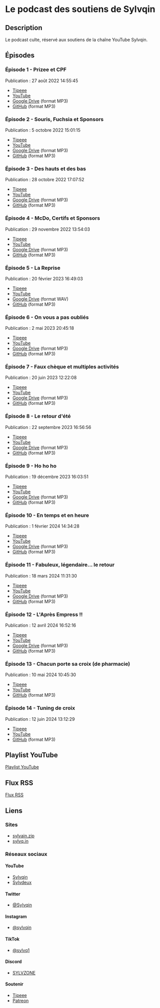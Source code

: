 # Le podcast des soutiens de Sylvqin

## Description

Le podcast culte, réservé aux soutiens de la chaîne YouTube Sylvqin.

## Épisodes

### Épisode 1 - Prizee et CPF

Publication : 27 août 2022 14:55:45

- [Tipeee](https://fr.tipeee.com/sylvqin/news/148727)
- [YouTube](https://www.youtube.com/watch?v=j5BcqfIpnTM)
- [Google Drive](https://drive.google.com/file/d/11MgJIPaUJDncHX9ZMIXiVeSAjqcud6Ux/view) (format MP3)
- [GitHub](https://raw.githubusercontent.com/ArmandDelessert/ArmandDelessert.github.io/master/RssFeed/Sylvquin/Files/%C3%89pisode_1.mp3) (format MP3)

### Épisode 2 - Souris, Fuchsia et Sponsors

Publication : 5 octobre 2022 15:01:15

- [Tipeee](https://fr.tipeee.com/sylvqin/news/150775)
- [YouTube](https://www.youtube.com/watch?v=_YPl3frkB_8)
- [Google Drive](https://drive.google.com/file/d/1DbpzaXYlJAJZSLRet6flh23E-y-ZlJxI/view) (format MP3)
- [GitHub](https://raw.githubusercontent.com/ArmandDelessert/ArmandDelessert.github.io/master/RssFeed/Sylvquin/Files/%C3%89pisode_2.mp3) (format MP3)

### Épisode 3 - Des hauts et des bas

Publication : 28 octobre 2022 17:07:52

- [Tipeee](https://fr.tipeee.com/sylvqin/news/152000)
- [YouTube](https://www.youtube.com/watch?v=j-qRoML7Ibw)
- [Google Drive](https://drive.google.com/file/d/1bfF-nDhvn-LH-oKe3bSwLQgoQTjdRfux/view) (format MP3)
- [GitHub](https://raw.githubusercontent.com/ArmandDelessert/ArmandDelessert.github.io/master/RssFeed/Sylvquin/Files/%C3%89pisode_3.mp3) (format MP3)

### Épisode 4 - McDo, Certifs et Sponsors

Publication : 29 novembre 2022 13:54:03

- [Tipeee](https://fr.tipeee.com/sylvqin/news/153605)
- [YouTube](https://www.youtube.com/watch?v=-eW0SJe2B3U)
- [Google Drive](https://drive.google.com/file/d/1RQpD7tfocO5WPOcWysaOuRFdc7QYlXIO/view) (format MP3)
- [GitHub](https://raw.githubusercontent.com/ArmandDelessert/ArmandDelessert.github.io/master/RssFeed/Sylvquin/Files/%C3%89pisode_4.mp3) (format MP3)

### Épisode 5 - La Reprise

Publication : 20 février 2023 16:49:03

- [Tipeee](https://fr.tipeee.com/sylvqin/news/157575)
- [YouTube](https://www.youtube.com/watch?v=a5cDwzh55CY)
- [Google Drive](https://drive.google.com/file/d/1xhRArqN7mRI_Tmqq_05Sx9xJA8vIG8pr/view) (format WAV)
- [GitHub](https://raw.githubusercontent.com/ArmandDelessert/ArmandDelessert.github.io/master/RssFeed/Sylvquin/Files/%C3%89pisode_5.mp3) (format MP3)

### Épisode 6 - On vous a pas oubliés

Publication : 2 mai 2023 20:45:18

- [Tipeee](https://fr.tipeee.com/sylvqin/news/161062)
- [YouTube](https://www.youtube.com/watch?v=-IERxQW_JOA)
- [Google Drive](https://drive.google.com/file/d/1AMWeQBaT5basVB_fi6WnPHOjIn0Atyqk/view) (format MP3)
- [GitHub](https://raw.githubusercontent.com/ArmandDelessert/ArmandDelessert.github.io/master/RssFeed/Sylvquin/Files/%C3%89pisode_6.mp3) (format MP3)

### Épisode 7 - Faux chèque et multiples activités

Publication : 20 juin 2023 12:22:08

- [Tipeee](https://fr.tipeee.com/sylvqin/news/165051)
- [YouTube](https://www.youtube.com/watch?v=2S1z0XA5ytg)
- [Google Drive](https://drive.google.com/file/d/1_k69yxIQgA3q4wcqmSCgNeq4r2KrbZl1/view) (format MP3)
- [GitHub](https://raw.githubusercontent.com/ArmandDelessert/ArmandDelessert.github.io/master/RssFeed/Sylvquin/Files/%C3%89pisode_7.mp3) (format MP3)

### Épisode 8 - Le retour d'été

Publication : 22 septembre 2023 16:56:56

- [Tipeee](https://fr.tipeee.com/sylvqin/news/172785)
- [YouTube](https://www.youtube.com/watch?v=MvEJv101MDE)
- [Google Drive](https://drive.google.com/file/d/16s9l1WMtHfSryYqJ-Ao6R4QKXass3H9A/view) (format MP3)
- [GitHub](https://raw.githubusercontent.com/ArmandDelessert/ArmandDelessert.github.io/master/RssFeed/Sylvquin/Files/%C3%89pisode_8.mp3) (format MP3)

### Épisode 9 - Ho ho ho

Publication : 19 décembre 2023 16:03:51

- [Tipeee](https://fr.tipeee.com/sylvqin/news/182967)
- [YouTube](https://www.youtube.com/watch?v=vFOoKbhGX80)
- [Google Drive](https://drive.google.com/file/d/1ZOSQR4hp63bbqTj6lodzaWmN6QNm6eIU/view) (format MP3)
- [GitHub](https://raw.githubusercontent.com/ArmandDelessert/ArmandDelessert.github.io/master/RssFeed/Sylvquin/Files/%C3%89pisode_9.mp3) (format MP3)

### Épisode 10 - En temps et en heure

Publication : 1 février 2024 14:34:28

- [Tipeee](https://fr.tipeee.com/sylvqin/news/187435)
- [YouTube](https://www.youtube.com/watch?v=6pGrB0WfqFk)
- [Google Drive](https://drive.google.com/file/d/1bT0LHtE1FGwMZeW9mwX9ciUdfp4lVMzw/view) (format MP3)
- [GitHub](https://raw.githubusercontent.com/ArmandDelessert/ArmandDelessert.github.io/master/RssFeed/Sylvquin/Files/%C3%89pisode_10.mp3) (format MP3)

### Épisode 11 - Fabuleux, légendaire… le retour

Publication : 18 mars 2024 11:31:30

- [Tipeee](https://fr.tipeee.com/sylvqin/news/191951)
- [YouTube](https://www.youtube.com/watch?v=VUa9mCbcWBk)
- [Google Drive](https://drive.google.com/file/d/1hiEStiirukKMCpnzowEKd308MOu2d71C/view) (format MP3)
- [GitHub](https://raw.githubusercontent.com/ArmandDelessert/ArmandDelessert.github.io/master/RssFeed/Sylvquin/Files/%C3%89pisode_11.mp3) (format MP3)

### Épisode 12 - L'Après Empress !!

Publication : 12 avril 2024 16:52:16

- [Tipeee](https://fr.tipeee.com/sylvqin/news/194499)
- [YouTube](https://www.youtube.com/watch?v=GtbQ4QEPoNE)
- [Google Drive](https://drive.google.com/file/d/1dZA2H5l77jl-apZ2oE5Bor474yo6RCso/view) (format MP3)
- [GitHub](https://raw.githubusercontent.com/ArmandDelessert/ArmandDelessert.github.io/master/RssFeed/Sylvquin/Files/%C3%89pisode_12.mp3) (format MP3)

### Épisode 13 - Chacun porte sa croix (de pharmacie)

Publication : 10 mai 2024 10:45:30

- [Tipeee](https://fr.tipeee.com/sylvqin/news/197467)
- [YouTube](https://www.youtube.com/watch?v=rGnK9A8veL4)
- [GitHub](https://raw.githubusercontent.com/ArmandDelessert/ArmandDelessert.github.io/master/RssFeed/Sylvquin/Files/%C3%89pisode_13.mp3) (format MP3)

### Épisode 14 - Tuning de croix

Publication : 12 juin 2024 13:12:29

- [Tipeee](https://fr.tipeee.com/sylvqin/news/200601)
- [YouTube](https://www.youtube.com/watch?v=nHIlIGXdmz0)
- [GitHub](https://raw.githubusercontent.com/ArmandDelessert/ArmandDelessert.github.io/master/RssFeed/Sylvquin/Files/%C3%89pisode_14.mp3) (format MP3)

## Playlist YouTube

[Playlist YouTube](https://www.youtube.com/playlist?list=PLU0vpugYYFUrtBnjxPAZFRKKG89RqgKUm)

## Flux RSS

[Flux RSS](https://ArmandDelessert.github.io/RssFeed/Sylvquin/Podcast.xml)

## Liens

### Sites

- [sylvain.zip](https://sylvain.zip/)
- [sylvq.in](https://sylvq.in/)

### Réseaux sociaux

#### YouTube

- [Sylvqin](https://www.youtube.com/sylvqin)
- [Sylvdeux](https://www.youtube.com/@administrateur)

#### Twitter

- [@Sylvqin](https://www.twitter.com/sylvqin)

#### Instagram

- [@sylvqin](https://www.instagram.com/sylvqin)

#### TikTok

- [@sylvq1](https://www.tiktok.com/@sylvq1)

#### Discord

- [SYLVZONE](https://www.discord.com/invite/MrQYQRV9F5)

#### Soutenir

- [Tipeee](https://fr.tipeee.com/sylvqin)
- [Patreon](https://www.patreon.com/Sylvqin)
